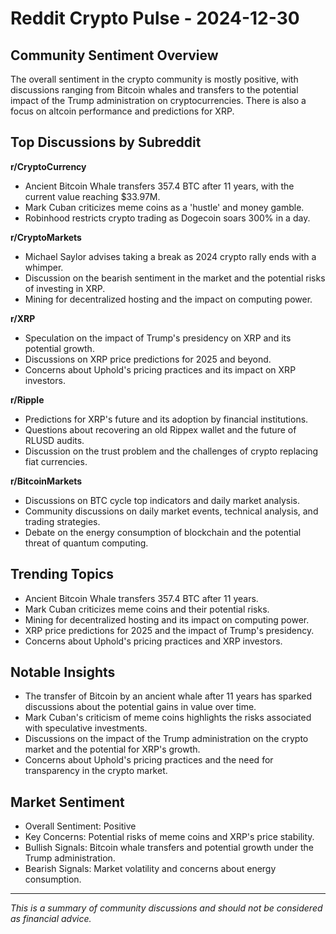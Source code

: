 # Reddit Crypto Pulse - 2024-12-30

## Community Sentiment Overview
The overall sentiment in the crypto community is mostly positive, with discussions ranging from Bitcoin whales and transfers to the potential impact of the Trump administration on cryptocurrencies. There is also a focus on altcoin performance and predictions for XRP.

## Top Discussions by Subreddit
**r/CryptoCurrency**
- Ancient Bitcoin Whale transfers 357.4 BTC after 11 years, with the current value reaching $33.97M.
- Mark Cuban criticizes meme coins as a 'hustle' and money gamble.
- Robinhood restricts crypto trading as Dogecoin soars 300% in a day.

**r/CryptoMarkets**
- Michael Saylor advises taking a break as 2024 crypto rally ends with a whimper.
- Discussion on the bearish sentiment in the market and the potential risks of investing in XRP.
- Mining for decentralized hosting and the impact on computing power.

**r/XRP**
- Speculation on the impact of Trump's presidency on XRP and its potential growth.
- Discussions on XRP price predictions for 2025 and beyond.
- Concerns about Uphold's pricing practices and its impact on XRP investors.

**r/Ripple**
- Predictions for XRP's future and its adoption by financial institutions.
- Questions about recovering an old Rippex wallet and the future of RLUSD audits.
- Discussion on the trust problem and the challenges of crypto replacing fiat currencies.

**r/BitcoinMarkets**
- Discussions on BTC cycle top indicators and daily market analysis.
- Community discussions on daily market events, technical analysis, and trading strategies.
- Debate on the energy consumption of blockchain and the potential threat of quantum computing.

## Trending Topics
- Ancient Bitcoin Whale transfers 357.4 BTC after 11 years.
- Mark Cuban criticizes meme coins and their potential risks.
- Mining for decentralized hosting and its impact on computing power.
- XRP price predictions for 2025 and the impact of Trump's presidency.
- Concerns about Uphold's pricing practices and XRP investors.

## Notable Insights
- The transfer of Bitcoin by an ancient whale after 11 years has sparked discussions about the potential gains in value over time.
- Mark Cuban's criticism of meme coins highlights the risks associated with speculative investments.
- Discussions on the impact of the Trump administration on the crypto market and the potential for XRP's growth.
- Concerns about Uphold's pricing practices and the need for transparency in the crypto market.

## Market Sentiment
- Overall Sentiment: Positive
- Key Concerns: Potential risks of meme coins and XRP's price stability.
- Bullish Signals: Bitcoin whale transfers and potential growth under the Trump administration.
- Bearish Signals: Market volatility and concerns about energy consumption.

---
*This is a summary of community discussions and should not be considered as financial advice.*